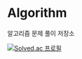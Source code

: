 # Algorithm
알고리즘 문제 풀이 저장소

[![Solved.ac
프로필](http://mazassumnida.wtf/api/generate_badge?boj=yoonjeong04)](https://solved.ac/yoonjeong04)

